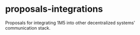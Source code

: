# proposals-integrations
Proposals for integrating 1M5 into other decentralized systems' communication stack.
